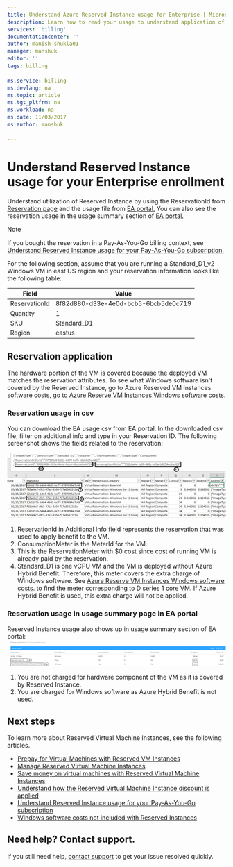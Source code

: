 ```yaml
---
title: Understand Azure Reserved Instance usage for Enterprise | Microsoft Docs
description: Learn how to read your usage to understand application of  Reserved Instance for your Enterprise enrollment.
services: 'billing'
documentationcenter: ''
author: manish-shukla01
manager: manshuk
editor: ''
tags: billing

ms.service: billing
ms.devlang: na
ms.topic: article
ms.tgt_pltfrm: na
ms.workload: na
ms.date: 11/03/2017
ms.author: manshuk

---
```

# Understand  Reserved Instance usage for your Enterprise enrollment
Understand utilization of Reserved Instance by using the ReservationId from [Reservation page](https://portal.azure.com/?microsoft_azure_marketplace_ItemHideKey=Reservations&Microsoft_Azure_Reservations=true#blade/Microsoft_Azure_Reservations/ReservationsBrowseBlade ) and the usage file from [EA portal.](https://ea.azure.com) You can also see the reservation usage in the usage summary section of [EA portal.](https://ea.azure.com)

>[!NOTE]
>If you bought the reservation in a Pay-As-You-Go billing context, see [Understand Reserved Instance usage for your Pay-As-You-Go subscription.](billing-understand-reserved-instance-usage.md)

For the following section, assume that you are running a Standard_D1_v2 Windows VM in east US region and your reservation information looks like the following table:

| Field | Value |
|---| --- |
|ReservationId |8f82d880-d33e-4e0d-bcb5-6bcb5de0c719|
|Quantity |1|
|SKU | Standard_D1|
|Region | eastus |

## Reservation application

The hardware portion of the VM is covered because the deployed VM matches the reservation attributes. To see what Windows software isn't covered by the Reserved Instance, go to Azure Reserved VM Instances software costs, go to [Azure Reserve VM Instances Windows software costs.](billing-reserved-instance-windows-software-costs.md)


### Reservation usage in csv
You can download the EA usage csv from EA portal. In the downloaded csv file, filter on additional info and type in your Reservation ID. The following screenshot shows the fields related to the reservation:

![EA csv for Reserved Instance](./media/billing-understand-reserved-instance-usage-ea/billing-ea-reserved-instance-csv.png)

1. ReservationId in Additional Info field represents the reservation that was used to apply benefit to the VM.
2. ConsumptionMeter is the MeterId for the VM.
3. This is the ReservationMeter with $0 cost since cost of running VM is already paid by the reservation. 
4. Standard_D1 is one vCPU VM and the VM is deployed without Azure Hybrid Benefit. Therefore, this meter covers the extra charge of Windows software. See [Azure Reserve VM Instances Windows software costs.](billing-reserved-instance-windows-software-costs.md) to find the meter corresponding to D series 1 core VM. If Azure Hybrid Benefit is used, this extra charge will not be applied.

### Reservation usage in usage summary page in EA portal

Reserved Instance usage also shows up in usage summary section of EA portal:
![EA usage summary](./media/billing-understand-reserved-instance-usage-ea/billing-ea-reserved-instance-usagesummary.png)

1. You are not charged for hardware component of the VM as it is covered by Reserved Instance. 
2. You are charged for Windows software as Azure Hybrid Benefit is not used. 

## Next steps
To learn more about Reserved Virtual Machine Instances, see the following articles.

- [Prepay for Virtual Machines with Reserved VM Instances](../virtual-machines/windows/prepay-reserved-vm-instances.md)
- [Manage Reserved Virtual Machine Instances](billing-manage-reserved-vm-instance.md)
- [Save money on virtual machines with Reserved Virtual Machine Instances](billing-save-compute-costs-reservations.md)
- [Understand how the Reserved Virtual Machine Instance discount is applied](billing-understand-vm-reservation-charges.md)
- [Understand Reserved Instance usage for your Pay-As-You-Go subscription](billing-understand-reserved-instance-usage.md)
- [Windows software costs not included with Reserved Instances](billing-reserved-instance-windows-software-costs.md)

## Need help? Contact support.

If you still need help, [contact support](https://portal.azure.com/?#blade/Microsoft_Azure_Support/HelpAndSupportBlade) to get your issue resolved quickly.